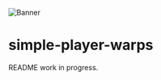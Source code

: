 ![Banner](https://github.com/ImCodist/simple-player-warps/assets/50346006/3d8d19aa-8b2b-4da5-bc78-a5f4b3153bb0)

# simple-player-warps
README work in progress.
